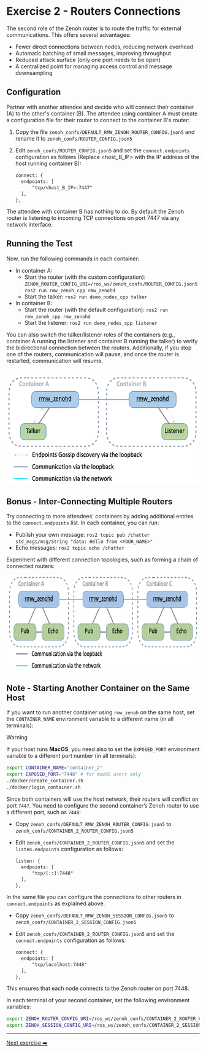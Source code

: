 # Exercise 2 - Routers Connections

The second role of the Zenoh router is to route the traffic for external communications. This offers several advantages:

* Fewer direct connections between nodes, reducing network overhead
* Automatic batching of small messages, improving throughput
* Reduced attack surface (only one port needs to be open)
* A centralized point for managing access control and message downsampling

## Configuration

Partner with another attendee and decide who will connect their container (A) to the other's container (B). The attendee using container A must create a configuration file for their router to connect to the container B's router:

1. Copy the file `zenoh_confs/DEFAULT_RMW_ZENOH_ROUTER_CONFIG.json5` and rename it to `zenoh_confs/ROUTER_CONFIG.json5`
2. Edit `zenoh_confs/ROUTER_CONFIG.json5` and set the `connect.endpoints` configuration as follows (Replace <host_B_IP> with the IP address of the host running container B):

    ```json5
    connect: {
      endpoints: [
          "tcp/<host_B_IP>:7447"
      ],
    },
    ```

The attendee with container B has nothing to do. By default the Zenoh router is listening to incoming TCP connections on port 7447 via any network interface.

## Running the Test

Now, run the following commands in each container:

* In container A:
  * Start the router (with the custom configuration): `ZENOH_ROUTER_CONFIG_URI=/ros_ws/zenoh_confs/ROUTER_CONFIG.json5 ros2 run rmw_zenoh_cpp rmw_zenohd`
  * Start the talker: `ros2 run demo_nodes_cpp talker`
* In container B:
  * Start the router (with the default configuration): `ros2 run rmw_zenoh_cpp rmw_zenohd`
  * Start the listener: `ros2 run demo_nodes_cpp listener`

You can also switch the talker/listener roles of the containers (e.g., container A running the listener and container B running the talker) to verify the bidirectional connection between the routers. Additionally, if you stop one of the routers, communication will pause, and once the router is restarted, communication will resume.

<p align="center"><img src="pictures/talker-listener-2-containers.png"  height="300" alt="talker-listener-2-containers"/></p>

## Bonus - Inter-Connecting Multiple Routers

Try connecting to more attendees' containers by adding additional entries to the `connect.endpoints` list. In each container, you can run:

* Publish your own message: `ros2 topic pub /chatter std_msgs/msg/String "data: Hello from <YOUR_NAME>"`
* Echo messages: `ros2 topic echo /chatter`

Experiment with different connection topologies, such as forming a chain of connected routers:
<p align="center"><img src="pictures/talker-listener-3-containers.png"  height="250" alt="talker-listener-3-containers"/></p>

## Note - Starting Another Container on the Same Host

If you want to run another container using `rmw_zenoh` on the same host, set the `CONTAINER_NAME` environment variable to a different name (in all terminals):

> [!WARNING]
> If your host runs **MacOS**, you need also to set the `EXPOSED_PORT` environment variable to a different port number (in all terminals):


```bash
export CONTAINER_NAME="container_2"
export EXPOSED_PORT="7448" # for macOS users only
./docker/create_container.sh
./docker/login_container.sh
```

Since both containers will use the host network, their routers will conflict on port `7447`. You need to configure the second container’s Zenoh router to use a different port, such as `7448`:

* Copy `zenoh_confs/DEFAULT_RMW_ZENOH_ROUTER_CONFIG.json5` to `zenoh_confs/CONTAINER_2_ROUTER_CONFIG.json5`
* Edit `zenoh_confs/CONTAINER_2_ROUTER_CONFIG.json5` and set the `listen.endpoints` configuration as follows:

    ```json5
    listen: {
      endpoints: [
          "tcp/[::]:7448"
      ],
    },
    ```

In the same file you can configure the connections to other routers in `connect.endpoints` as explained above.

* Copy `zenoh_confs/DEFAULT_RMW_ZENOH_SESSION_CONFIG.json5` to `zenoh_confs/CONTAINER_2_SESSION_CONFIG.json5`
* Edit `zenoh_confs/CONTAINER_2_ROUTER_CONFIG.json5` and set the `connect.endpoints` configuration as follows:

    ```json5
    connect: {
      endpoints: [
          "tcp/localhost:7448"
      ],
    },
    ```

This ensures that each node connects to the Zenoh router on port 7448.

In each terminal of your second container, set the following environment variables:

```bash
export ZENOH_ROUTER_CONFIG_URI=/ros_ws/zenoh_confs/CONTAINER_2_ROUTER_CONFIG.json5
export ZENOH_SESSION_CONFIG_URI=/ros_ws/zenoh_confs/CONTAINER_2_SESSION_CONFIG.json5
```

---
[Next exercise ➡️](ex-3.md)
